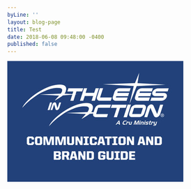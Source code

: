 ```yaml
---
byLine: ''
layout: blog-page
title: Test
date: 2018-06-08 09:48:00 -0400
published: false
---
```

![](/uploads/2018/06/08/AIA.BrandGuide.2018.jpg)